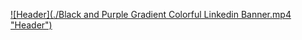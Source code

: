 [![Header](./Black and Purple Gradient Colorful Linkedin Banner.mp4 "Header")](https://github.com/DavettoMX)
